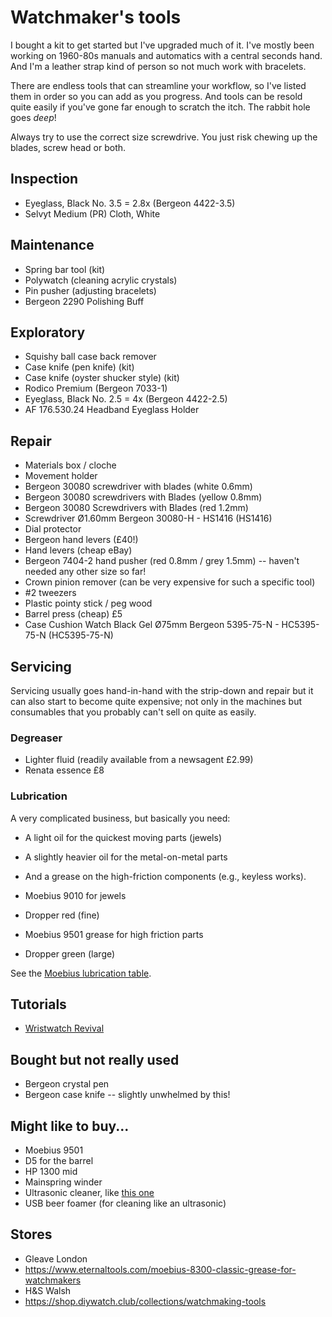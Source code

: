 # Watchmaker's tools
I bought a kit to get started but I've upgraded much of it. I've mostly been working on 1960-80s manuals and automatics with a central seconds hand. And I'm a leather strap kind of person so not much work with bracelets.

There are endless tools that can streamline your workflow, so I've listed them in order so you can add as you progress. And tools can be resold quite easily if you've gone far enough to scratch the itch. The rabbit hole goes _deep_!

Always try to use the correct size screwdrive. You just risk chewing up the blades, screw head or both.

## Inspection
- Eyeglass, Black No. 3.5 = 2.8x (Bergeon 4422-3.5)
- Selvyt Medium (PR) Cloth, White

## Maintenance
- Spring bar tool (kit)
- Polywatch (cleaning acrylic crystals)
- Pin pusher (adjusting bracelets)
- Bergeon 2290 Polishing Buff

## Exploratory
- Squishy ball case back remover
- Case knife (pen knife) (kit)
- Case knife (oyster shucker style) (kit)
- Rodico Premium (Bergeon 7033-1)
- Eyeglass, Black No. 2.5 = 4x (Bergeon 4422-2.5)
- AF 176.530.24 Headband Eyeglass Holder

## Repair
- Materials box / cloche
- Movement holder
- Bergeon 30080 screwdriver with blades (white 0.6mm)
- Bergeon 30080 screwdrivers with Blades (yellow 0.8mm)
- Bergeon 30080 Screwdrivers with Blades (red 1.2mm)
- Screwdriver Ø1.60mm Bergeon 30080-H - HS1416 (HS1416) 
- Dial protector
- Bergeon hand levers (£40!)
- Hand levers (cheap eBay)
- Bergeon 7404-2 hand pusher (red 0.8mm / grey 1.5mm) -- haven't needed any other size so far!
- Crown pinion remover (can be very expensive for such a specific tool)
- \#2 tweezers
- Plastic pointy stick / peg wood
- Barrel press (cheap) £5
- Case Cushion Watch Black Gel Ø75mm Bergeon 5395-75-N - HC5395-75-N (HC5395-75-N) 

## Servicing
Servicing usually goes hand-in-hand with the strip-down and repair but it can also start to become quite expensive; not only in the machines but consumables that you probably can't sell on quite as easily.

### Degreaser
- Lighter fluid (readily available from a newsagent £2.99)
- Renata essence £8

### Lubrication
A very complicated business, but basically you need:
- A light oil for the quickest moving parts (jewels)
- A slightly heavier oil for the metal-on-metal parts
- And a grease on the high-friction components (e.g., keyless works).

- Moebius 9010 for jewels
- Dropper red (fine)
- Moebius 9501 grease for high friction parts
- Dropper green (large)

See the [Moebius lubrication table](https://www.moebius-lubricants.ch/sites/default/themes/moebius/extras/pdf/tableEN.pdf).

## Tutorials
- [Wristwatch Revival](https://www.youtube.com/c/WristwatchRevival)

## Bought but not really used
- Bergeon crystal pen
- Bergeon case knife -- slightly unwhelmed by this!

## Might like to buy...
- Moebius 9501
- D5 for the barrel
- HP 1300 mid
- Mainspring winder
- Ultrasonic cleaner, like [this one](https://www.amazon.co.uk/DK-SONIC-Household-Ultrasonic-Eyeglasses/dp/B08S6V52MV/)
- USB beer foamer (for cleaning like an ultrasonic)

## Stores
- Gleave London
- https://www.eternaltools.com/moebius-8300-classic-grease-for-watchmakers
- H&S Walsh
- https://shop.diywatch.club/collections/watchmaking-tools
